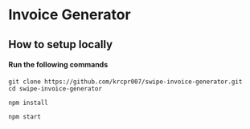 # Invoice Generator 

## How to setup locally 
#### Run the following commands 
```
git clone https://github.com/krcpr007/swipe-invoice-generator.git
cd swipe-invoice-generator
```

```
npm install
```
```
npm start 
```